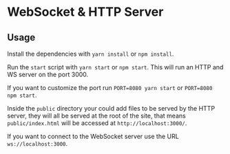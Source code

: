 # WebSocket & HTTP Server

## Usage

Install the dependencies with `yarn install` or `npm install`.

Run the `start` script with `yarn start` or `npm start`. This will run an HTTP and WS server on the port 3000.

If you want to customize the port run `PORT=8080 yarn start` or `PORT=8080 npm start`.

Inside the `public` directory your could add files to be served by the HTTP server, they will all be served at the root of the site, that means `public/index.html` will be accessed at `http://localhost:3000/`.

If you want to connect to the WebSocket server use the URL `ws://localhost:3000`.
